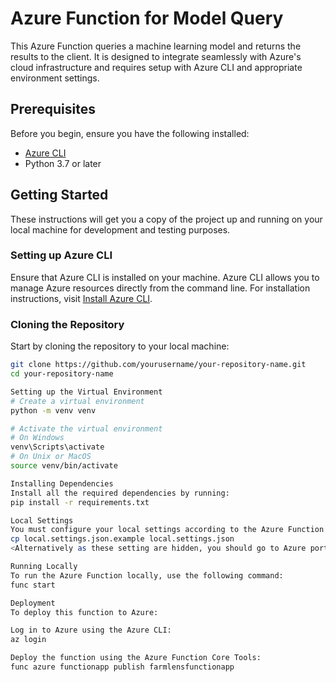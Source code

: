 # Azure Function for Model Query

This Azure Function queries a machine learning model and returns the results to the client. It is designed to integrate seamlessly with Azure's cloud infrastructure and requires setup with Azure CLI and appropriate environment settings.

## Prerequisites

Before you begin, ensure you have the following installed:
- [Azure CLI](https://docs.microsoft.com/en-us/cli/azure/install-azure-cli)
- Python 3.7 or later

## Getting Started

These instructions will get you a copy of the project up and running on your local machine for development and testing purposes.

### Setting up Azure CLI

Ensure that Azure CLI is installed on your machine. Azure CLI allows you to manage Azure resources directly from the command line. For installation instructions, visit [Install Azure CLI](https://docs.microsoft.com/en-us/cli/azure/install-azure-cli).

### Cloning the Repository

Start by cloning the repository to your local machine:

```bash
git clone https://github.com/yourusername/your-repository-name.git
cd your-repository-name

Setting up the Virtual Environment
# Create a virtual environment
python -m venv venv

# Activate the virtual environment
# On Windows
venv\Scripts\activate
# On Unix or MacOS
source venv/bin/activate

Installing Dependencies
Install all the required dependencies by running:
pip install -r requirements.txt

Local Settings
You must configure your local settings according to the Azure Function requirements. This typically includes setting up local environment variables for development:
cp local.settings.json.example local.settings.json
<Alternatively as these setting are hidden, you should go to Azure portal and get them from enviroment variables >

Running Locally
To run the Azure Function locally, use the following command:
func start

Deployment
To deploy this function to Azure:

Log in to Azure using the Azure CLI:
az login

Deploy the function using the Azure Function Core Tools:
func azure functionapp publish farmlensfunctionapp
